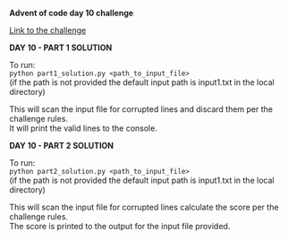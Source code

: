 **Advent of code day 10 challenge**

[Link to the challenge](https://adventofcode.com/2021/day/10)

**DAY 10 - PART 1 SOLUTION**

To run:  
`python part1_solution.py <path_to_input_file>`  
(if the path is not provided the default input path is input1.txt in the local directory)  

This will scan the input file for corrupted lines and discard them per the challenge rules.  
It will print the valid lines to the console.  



**DAY 10 - PART 2 SOLUTION**

To run:  
`python part2_solution.py <path_to_input_file>`   
(if the path is not provided the default input path is input1.txt in the local directory)

This will scan the input file for corrupted lines calculate the score per the challenge rules.  
The score is printed to the output for the input file provided.